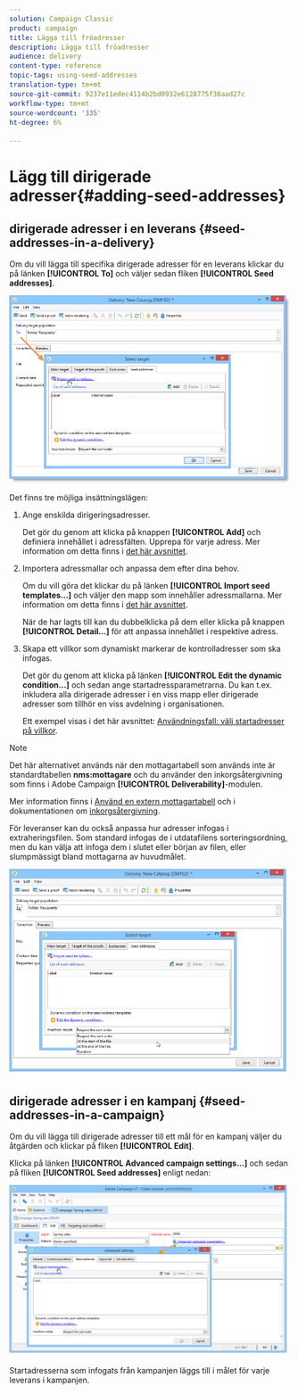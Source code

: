 ```yaml
---
solution: Campaign Classic
product: campaign
title: Lägga till fröadresser
description: Lägga till fröadresser
audience: delivery
content-type: reference
topic-tags: using-seed-addresses
translation-type: tm+mt
source-git-commit: 9237e11edec4114b2bd0932e6128775f36aad27c
workflow-type: tm+mt
source-wordcount: '335'
ht-degree: 6%

---
```



# Lägg till dirigerade adresser{#adding-seed-addresses}

## dirigerade adresser i en leverans {#seed-addresses-in-a-delivery}

Om du vill lägga till specifika dirigerade adresser för en leverans klickar du på länken **[!UICONTROL To]** och väljer sedan fliken **[!UICONTROL Seed addresses]**.

![](assets/s_ncs_user_edit_del_addresses_tab.png)

Det finns tre möjliga insättningslägen:

1. Ange enskilda dirigeringsadresser.

   Det gör du genom att klicka på knappen **[!UICONTROL Add]** och definiera innehållet i adressfälten. Upprepa för varje adress. Mer information om detta finns i [det här avsnittet](../../message-center/using/managing-seed-addresses-in-transactional-messages.md#creating-a-seed-address).

1. Importera adressmallar och anpassa dem efter dina behov.

   Om du vill göra det klickar du på länken **[!UICONTROL Import seed templates...]** och väljer den mapp som innehåller adressmallarna. Mer information om detta finns i [det här avsnittet](../../delivery/using/creating-seed-addresses.md#creating-seed-address-templates).

   När de har lagts till kan du dubbelklicka på dem eller klicka på knappen **[!UICONTROL Detail...]** för att anpassa innehållet i respektive adress.

1. Skapa ett villkor som dynamiskt markerar de kontrolladresser som ska infogas.

   Det gör du genom att klicka på länken **[!UICONTROL Edit the dynamic condition...]** och sedan ange startadressparametrarna. Du kan t.ex. inkludera alla dirigerade adresser i en viss mapp eller dirigerade adresser som tillhör en viss avdelning i organisationen.

   Ett exempel visas i det här avsnittet: [Användningsfall: välj startadresser på villkor](../../delivery/using/use-case--selecting-seed-addresses-on-criteria.md).

>[!NOTE]
>
>Det här alternativet används när den mottagartabell som används inte är standardtabellen **nms:mottagare** och du använder den inkorgsåtergivning som finns i Adobe Campaign **[!UICONTROL Deliverability]**-modulen.
>
>Mer information finns i [Använd en extern mottagartabell](../../delivery/using/using-an-external-recipient-table.md) och i dokumentationen om [inkorgsåtergivning](../../delivery/using/inbox-rendering.md).

För leveranser kan du också anpassa hur adresser infogas i extraheringsfilen. Som standard infogas de i utdatafilens sorteringsordning, men du kan välja att infoga dem i slutet eller början av filen, eller slumpmässigt bland mottagarna av huvudmålet.

![](assets/s_ncs_user_edit_del_addresses_sort.png)

## dirigerade adresser i en kampanj {#seed-addresses-in-a-campaign}

Om du vill lägga till dirigerade adresser till ett mål för en kampanj väljer du åtgärden och klickar på fliken **[!UICONTROL Edit]**.

Klicka på länken **[!UICONTROL Advanced campaign settings...]** och sedan på fliken **[!UICONTROL Seed addresses]** enligt nedan:

![](assets/s_ncs_user_edit_op_addresses_tab.png)

Startadresserna som infogats från kampanjen läggs till i målet för varje leverans i kampanjen.
